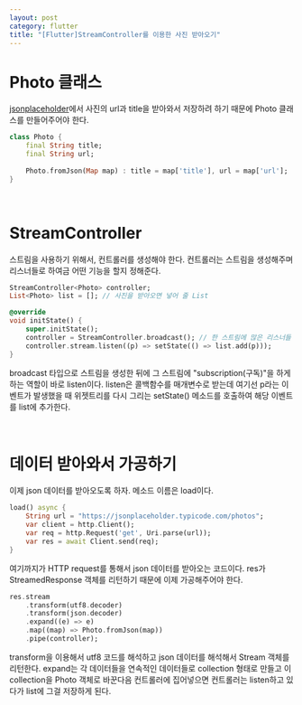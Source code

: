 ```yaml
---
layout: post
category: flutter
title: "[Flutter]StreamController를 이용한 사진 받아오기"
---
```


# Photo 클래스

[jsonplaceholder](https://jsonplaceholder.typicode.com/photos)에서 사진의 url과 title을 받아와서 저장하려 하기 때문에 Photo 클래스를 만들어주어야 한다.

```dart
class Photo {
    final String title;
    final String url;
    
    Photo.fromJson(Map map) : title = map['title'], url = map['url'];
}
```

<br>

# StreamController

스트림을 사용하기 위해서, 컨트롤러를 생성해야 한다. 컨트롤러는 스트림을 생성해주며 리스너들로 하여금 어떤 기능을 할지 정해준다.

```dart
StreamController<Photo> controller;
List<Photo> list = []; // 사진을 받아오면 넣어 줄 List

@override
void initState() {
    super.initState();
    controller = StreamController.broadcast(); // 한 스트림에 많은 리스너들 등록
    controller.stream.listen((p) => setState(() => list.add(p)));
}
```

broadcast 타입으로 스트림을 생성한 뒤에 그 스트림에 "subscription(구독)"을 하게 하는 역할이 바로 listen이다. listen은 콜백함수를 매개변수로 받는데 여기선 p라는 이벤트가 발생했을 때 위젯트리를 다시 그리는 setState() 메소드를 호출하여 해당 이벤트를 list에 추가한다.

<br>

# 데이터 받아와서 가공하기

이제 json 데이터를 받아오도록 하자. 메소드 이름은 load이다.

```dart
load() async {
    String url = "https://jsonplaceholder.typicode.com/photos";
    var client = http.Client();
    var req = http.Request('get', Uri.parse(url));
    var res = await Client.send(req);
}
```

여기까지가 HTTP request를 통해서 json 데이터를 받아오는 코드이다. res가 StreamedResponse 객체를 리턴하기 때문에 이제 가공해주어야 한다.

```dart
res.stream
    .transform(utf8.decoder)
    .transform(json.decoder)
    .expand((e) => e)
    .map((map) => Photo.fromJson(map))
    .pipe(controller);
```

transform을 이용해서 utf8 코드를 해석하고 json 데이터를 해석해서 Stream 객체를 리턴한다. expand는 각 데이터들을 연속적인 데이터들로 collection 형태로 만들고 이 collection을 Photo 객체로 바꾼다음 컨트롤러에 집어넣으면 컨트롤러는 listen하고 있다가 list에 그걸 저장하게 된다.